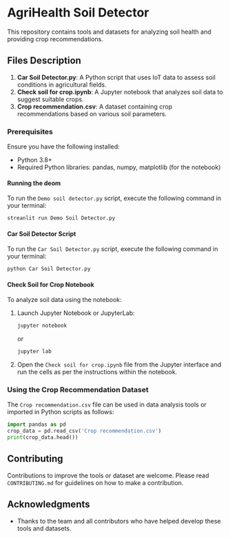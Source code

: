 # AgriHealth Soil Detector

This repository contains tools and datasets for analyzing soil health and providing crop recommendations.

## Files Description

1. **Car Soil Detector.py**: A Python script that uses IoT data to assess soil conditions in agricultural fields.
2. **Check soil for crop.ipynb**: A Jupyter notebook that analyzes soil data to suggest suitable crops.
3. **Crop recommendation.csv**: A dataset containing crop recommendations based on various soil parameters.

### Prerequisites
Ensure you have the following installed:
- Python 3.8+
- Required Python libraries: pandas, numpy, matplotlib (for the notebook)

#### Running the deom
To run the `Demo soil detector.py` script, execute the following command in your terminal:
   ```bash
   streanlit run Demo Soil Detector.py
   ```


#### Car Soil Detector Script
To run the `Car Soil Detector.py` script, execute the following command in your terminal:
   ```bash
   python Car Soil Detector.py
   ```

#### Check Soil for Crop Notebook
To analyze soil data using the notebook:
1. Launch Jupyter Notebook or JupyterLab:
   ```bash
   jupyter notebook
   ```
   or
   ```bash
   jupyter lab
   ```

2. Open the `Check soil for crop.ipynb` file from the Jupyter interface and run the cells as per the instructions within the notebook.

### Using the Crop Recommendation Dataset
The `Crop recommendation.csv` file can be used in data analysis tools or imported in Python scripts as follows:
   ```python
   import pandas as pd
   crop_data = pd.read_csv('Crop recommendation.csv')
   print(crop_data.head())
   ```

## Contributing
Contributions to improve the tools or dataset are welcome. Please read `CONTRIBUTING.md` for guidelines on how to make a contribution.

## Acknowledgments
- Thanks to the team and all contributors who have helped develop these tools and datasets.
```

